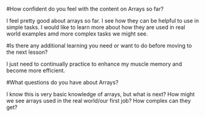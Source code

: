 #How confident do you feel with the content on Arrays so far?

I feel pretty good about arrays so far. I see how they can be helpful to use in simple tasks. I would like to learn more about how they are used in real world examples amd more complex tasks we might see. 

#Is there any additional learning you need or want to do before moving to the next lesson?

I just need to continually practice to enhance my muscle memory and become more efficient. 

#What questions do you have about Arrays?

I know this is very basic knowledge of arrays, but what is next? How might we see arrays used in the real world/our first job? How complex can they get?